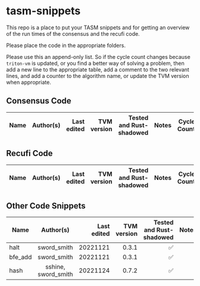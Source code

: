 # tasm-snippets

This repo is a place to put your TASM snippets and for getting an overview of the run times of the consensus and the recufi code.

Please place the code in the appropriate folders.

Please use this an append-only list. So if the cycle count changes because `triton-vm` is updated, or you find a better way of solving a problem,
then add a new line to the appropriate table, add a comment to the two relevant lines, and add a counter to the algorithm name, or update the
TVM version when appropriate.

## Consensus Code
| Name | Author(s) | Last edited | TVM version | Tested and Rust-shadowed | Notes | Cycle Count |
| ---- | :-------: | ----------: | ----------: | -----------------------: | :---: | ----------: |

## Recufi Code
| Name | Author(s) | Last edited | TVM version | Tested and Rust-shadowed | Notes | Cycle Count |
| ---- | :-------: | ----------: | ----------: | -----------------------: | :---: | ----------: |

## Other Code Snippets
| Name    |      Author(s)      | Last edited | TVM version | Tested and Rust-shadowed | Notes | Cycle Count | Hash table height |
| ------- | :-----------------: | ----------: | ----------: | -----------------------: | :---: | ----------: | ----------------: |
| halt    |     sword_smith     |    20221121 |       0.3.1 |                        ✅ |       |           0 |                 0 |
| bfe_add |     sword_smith     |    20221121 |       0.3.1 |                        ✅ |       |           1 |                 0 |
| hash    | sshine, sword_smith |    20221124 |       0.7.2 |                        ✅ |       |           0 |                 9 |